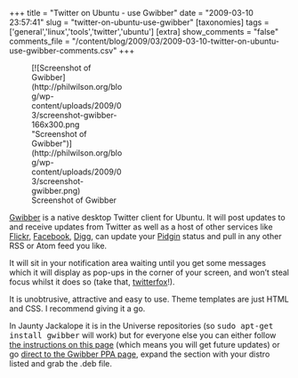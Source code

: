 +++
title = "Twitter on Ubuntu - use Gwibber"
date = "2009-03-10 23:57:41"
slug = "twitter-on-ubuntu-use-gwibber"
[taxonomies]
tags = ['general','linux','tools','twitter','ubuntu']
[extra]
show_comments = "false"
comments_file = "/content/blog/2009/03/2009-03-10-twitter-on-ubuntu-use-gwibber-comments.csv"
+++

<figure aria-describedby="caption-attachment-982" class="wp-caption alignright" id="attachment_982" style="width: 166px">[![Screenshot of Gwibber](http://philwilson.org/blog/wp-content/uploads/2009/03/screenshot-gwibber-166x300.png "Screenshot of Gwibber")](http://philwilson.org/blog/wp-content/uploads/2009/03/screenshot-gwibber.png)<figcaption class="wp-caption-text" id="caption-attachment-982">Screenshot of Gwibber</figcaption></figure>

[Gwibber](https://launchpad.net/gwibber) is a native desktop Twitter client for Ubuntu. It will post updates to and receive updates from Twitter as well as a host of other services like [Flickr](http://flickr.com/), [Facebook](http://www.facebook.com), [Digg](http://www.digg.com), can update your [Pidgin](http://pidgin.im/) status and pull in any other RSS or Atom feed you like.

It will sit in your notification area waiting until you get some messages which it will display as pop-ups in the corner of your screen, and won’t steal focus whilst it does so (take that, [twitterfox](http://twitterfox.net/)!).

It is unobtrusive, attractive and easy to use. Theme templates are just HTML and CSS. I recommend giving it a go.

In Jaunty Jackalope it is in the Universe repositories (so <kbd>sudo apt-get install gwibber</kbd> will work) but for everyone else you can either follow [the instructions on this page](https://wiki.ubuntu.com/Gwibber) (which means you will get future updates) or go [direct to the Gwibber PPA page](https://launchpad.net/~gwibber-team/+archive/ppa), expand the section with your distro listed and grab the .deb file.

